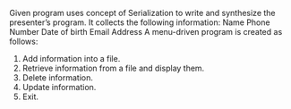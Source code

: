 Given program uses concept of Serialization to write and synthesize the presenter’s program. It collects the following information:
 Name
 Phone Number
 Date of birth
 Email Address
A menu-driven program is created as follows:
 1) Add information into a file.
 2) Retrieve information from a file and display them.
3) Delete information.
4) Update information.
 5) Exit. 
